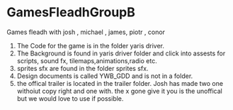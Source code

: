 # GamesFleadhGroupB
Games fleadh with josh , michael , james, piotr , conor



1. The Code for the game is in the folder yaris driver.
2. The Background is found in yaris driver folder and click into assests for scripts, sound fx, tilemaps,animations,radio etc.
3. sprites sfx are found in the folder sprites sfx.
4. Design documents is called YWB_GDD and is not in a folder.
5. the offical trailer is located in the trailer folder. Josh has made two one withoiut copy right and one with. the x gone give it you is the unoffical but we would love to use if possible.

